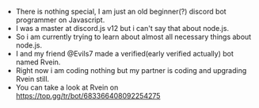 - There is nothing special, I am just an old beginner(?) discord bot programmer on Javascript. 
- I was a master at discord.js v12 but i can't say that about node.js.
- So i am currently trying to learn about almost all necessary things about node.js.
- I and my friend @Evils7 made a verified(early verified actually) bot named Rvein.
- Right now i am coding nothing but my partner is coding and upgrading Rvein still.
- You can take a look at Rvein on https://top.gg/tr/bot/683366408092254275
